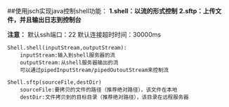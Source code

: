 ##使用jsch实现java控制shell功能：
**1.shell：以流的形式控制**
**2.sftp：上传文件，并且输出日志到控制台**

**注意：**
默认ssh端口：22
默认连接超时时间：30000ms
	
	Shell.shell(inputStream,outputStream):
		inputStream:输入到shell服务器的流
		outputStream:从shell服务器输出的流
		可以通过pipedInputStream/pipedOutoutStream来控制流
	
	Shell.sftp(sourceFile,destDir)
		sourceFile:要拷贝的文件的路径（推荐绝对路径），该文件在本地
		destDir:文件拷贝到的目标目录（推荐绝对路径），该目录在远程服务器


